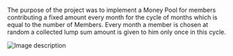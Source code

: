 The purpose of the project was to implement a Money Pool for members contributing a fixed amount every month for the cycle of months which is equal to the number of Members.
Every month a member is chosen at random a collected lump sum amount is given to him only once in this cycle. 


![Image description](https://drive.google.com/open?id=1t4Qw_dFdEN4_Ufk4rp6hni_3DK6jy6KE)
